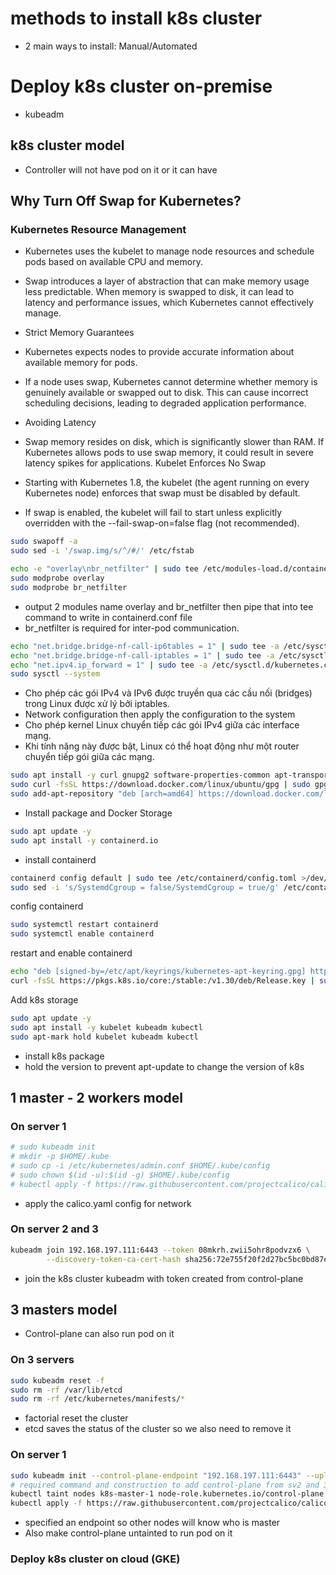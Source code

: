 # methods to install k8s cluster #

- 2 main ways to install: Manual/Automated

# Deploy k8s cluster on-premise #
- kubeadm

## k8s cluster model ##
- Controller will not have pod on it or it can have 

## Why Turn Off Swap for Kubernetes? ##

### Kubernetes Resource Management

- Kubernetes uses the kubelet to manage node resources and schedule pods based on available CPU and memory.
- Swap introduces a layer of abstraction that can make memory usage less predictable. When memory is swapped to disk, it can lead to latency and performance issues, which Kubernetes cannot effectively manage.
- Strict Memory Guarantees

- Kubernetes expects nodes to provide accurate information about available memory for pods.
- If a node uses swap, Kubernetes cannot determine whether memory is genuinely available or swapped out to disk. This can cause incorrect scheduling decisions, leading to degraded application performance.
- Avoiding Latency

- Swap memory resides on disk, which is significantly slower than RAM. If Kubernetes allows pods to use swap memory, it could result in severe latency spikes for applications.
Kubelet Enforces No Swap

- Starting with Kubernetes 1.8, the kubelet (the agent running on every Kubernetes node) enforces that swap must be disabled by default.
- If swap is enabled, the kubelet will fail to start unless explicitly overridden with the --fail-swap-on=false flag (not recommended).


```bash
sudo swapoff -a
sudo sed -i '/swap.img/s/^/#/' /etc/fstab
```

```bash
echo -e "overlay\nbr_netfilter" | sudo tee /etc/modules-load.d/containerd.conf > /dev/null
sudo modprobe overlay
sudo modprobe br_netfilter
```
- output 2 modules name overlay and br_netfilter then pipe that into tee command to write in containerd.conf file
- br_netfilter is required for inter-pod communication.

```bash
echo "net.bridge.bridge-nf-call-ip6tables = 1" | sudo tee -a /etc/sysctl.d/kubernetes.conf
echo "net.bridge.bridge-nf-call-iptables = 1" | sudo tee -a /etc/sysctl.d/kubernetes.conf
echo "net.ipv4.ip_forward = 1" | sudo tee -a /etc/sysctl.d/kubernetes.conf
sudo sysctl --system
```
- Cho phép các gói IPv4 và IPv6 được truyền qua các cầu nối (bridges) trong Linux được xử lý bởi iptables.
- Network configuration then apply the configuration to the system
- Cho phép kernel Linux chuyển tiếp các gói IPv4 giữa các interface mạng.
- Khi tính năng này được bật, Linux có thể hoạt động như một router chuyển tiếp gói giữa các mạng.

```bash
sudo apt install -y curl gnupg2 software-properties-common apt-transport-https ca-certificates
sudo curl -fsSL https://download.docker.com/linux/ubuntu/gpg | sudo gpg --dearmour -o /etc/apt/trusted.gpg.d/docker.gpg
sudo add-apt-repository "deb [arch=amd64] https://download.docker.com/linux/ubuntu $(lsb_release -cs) stable"
```
- Install package and Docker Storage

```bash
sudo apt update -y
sudo apt install -y containerd.io
```
- install containerd

```bash
containerd config default | sudo tee /etc/containerd/config.toml >/dev/null 2>&1
sudo sed -i 's/SystemdCgroup = false/SystemdCgroup = true/g' /etc/containerd/config.toml
```
config containerd


```bash
sudo systemctl restart containerd
sudo systemctl enable containerd
```
restart and enable containerd

```bash
echo "deb [signed-by=/etc/apt/keyrings/kubernetes-apt-keyring.gpg] https://pkgs.k8s.io/core:/stable:/v1.30/deb/ /" | sudo tee /etc/apt/sources.list.d/kubernetes.list
curl -fsSL https://pkgs.k8s.io/core:/stable:/v1.30/deb/Release.key | sudo gpg --dearmor -o /etc/apt/keyrings/kubernetes-apt-keyring.gpg
```
Add k8s storage

```bash
sudo apt update -y
sudo apt install -y kubelet kubeadm kubectl
sudo apt-mark hold kubelet kubeadm kubectl
```
- install k8s package
- hold the version to prevent apt-update to change the version of k8s

## 1 master - 2 workers model ##
### On server 1 ###

```bash
# sudo kubeadm init
# mkdir -p $HOME/.kube
# sudo cp -i /etc/kubernetes/admin.conf $HOME/.kube/config
# sudo chown $(id -u):$(id -g) $HOME/.kube/config
# kubectl apply -f https://raw.githubusercontent.com/projectcalico/calico/v3.25.0/manifests/calico.yaml
```

- apply the calico.yaml config for network

### On server 2 and 3 ###
```bash
kubeadm join 192.168.197.111:6443 --token 08mkrh.zwii5ohr8podvzx6 \
        --discovery-token-ca-cert-hash sha256:72e755f20f2d27bc5bc0bd87ed9fd31a2870d61d18e30e9995229561a3622bb7
```
- join the k8s cluster kubeadm with token created from control-plane

## 3 masters model ##
- Control-plane can also run pod on it

### On 3 servers ###
```bash
sudo kubeadm reset -f
sudo rm -rf /var/lib/etcd
sudo rm -rf /etc/kubernetes/manifests/*
```
- factorial reset the cluster
- etcd saves the status of the cluster so we also need to remove it

### On server 1 ###
```bash
sudo kubeadm init --control-plane-endpoint "192.168.197.111:6443" --upload-certs
# required command and construction to add control-plane from sv2 and 3
kubectl taint nodes k8s-master-1 node-role.kubernetes.io/control-plane:NoSchedule-
kubectl apply -f https://raw.githubusercontent.com/projectcalico/calico/v3.25.0/manifests/calico.yaml
```
- specified an endpoint so other nodes will know who is master
- Also make control-plane untainted to run pod on it

### Deploy k8s cluster on cloud (GKE) ###
